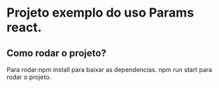 # Projeto exemplo do uso Params react.



## Como rodar o projeto?

Para rodar:npm install para baixar as dependencias.
npm run start para rodar o projeto.

